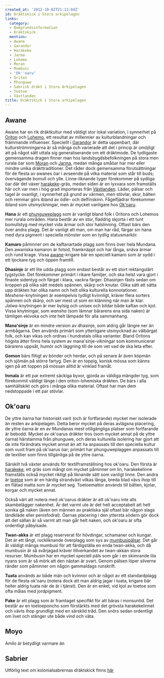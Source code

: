 ```yaml
---
created_at: '2012-10-02T21:13:04Z'
id: Dräktskick i Stora arkipelagen
links:
  category:
  - Bakgrundsinformation
  - Dräktskick
  mention:
  - Awane
  - Garandor
  - Harakeke
  - Jarma
  - Lohemo
  - Moran
  - Mumbusi
  - 'Ok''oaru'
  - Oriton
  - Phunguwe
  - Sabrisk dräkt i Stora Arkipelagen
  - Toetoe
  - Västlanden
title: Dräktskick i Stora arkipelagen
---
```


Awane
-----

Awane har en rik dräktkultur med väldigt stor lokal variation, i synnerhet på  [Oriton] och
[Lohemo], ett resultat av millennier av kulturblandningar och främmande influenser. Speciellt i
[Garandor] är detta uppenbart, där kulturströmningarna är så många och varierade att det i princip
är omöjligt att på något sätt uttala sig generaliserande om ett dräktmode. De tydligaste gemensamma
dragen finner man hos landsbygdsbefolkningen på stora men rurala öar som [Moran] och [Jarma], medan
många småöar har mer eller mindre unika dräkttraditioner. Det råder dock gemensamma förutsättningar
för de flesta av awanes öar i avseende på vilka material som står till buds; övervägande bomull och
ylle. Linne-liknande tyger förekommer på sydliga öar där det växer [harakeke]-gräs, medan siden är
en lyxvara som framställs här och var men i hög grad importeras från [Västlanden]. Läder, pälsar och
tagel är ovanligt, i synnerhet på grund av värmen, men stövlar, skor, bälten och remmar görs ibland
av ödle- och delfinskinn. Fågelfjädrar förekommer ibland som utsmyckningar, men är mycket vanligare
hos [Ok'oaru].

**Hana** är ett [phunguweplagg] som är vanligt bland folk i Oritons och Lohemos mer rurala områden.
Hana består av en stor, fladdrig skjorta i ett tunt bomullstyg med mycket vida ärmar och stor
halslinning. Oftast bärs den över andra plagg. Det är vanligt att man, om man har råd, färgar sin
hana med dyra pigment i speciella mönster som en tydlig statusmarkör.

**Kamaro** påminner om de kaftanartade plagg som finns över hela Mundana. Den awaniska kamaron är
fotsid, framknäppt och har långa, snäva ärmar och rund krage. Vissa [awane]-krigare bär en speciell
kamaro som är sydd i ett tjockare tyg och öppen framtill.

**Dhasinje** är ett lite udda plagg som endast består av ett stort rektangulärt tygstycke. Det
förekommer primärt i rikare familjer, och ska helst vara gjort i finaste sidentyg och färgat i
klara, vackra färger. Dhasinjen fästs sedan om kroppen på olika sätt medels spännen, skärp och
knutar. Olika sätt att sätta upp dräkten har olika namn och helt olika kulturella konnotationer.
*Meshene*-knytningen är exempelvis tydligt kvinnligt, kräver flera sorters spännen och skärp, och
ser mest ut som en klänning när man är klar. *Jalwa*-knytningen är mer bylsig och unisex och bildar
både kaftan och kjol. Vissa knytningar, som *wansha* (som lämnar bärarens ena sida naken) är
tämligen ekivoka och inte helt lämpade för alla sammanhang.

**Mana'sinje** är en mindre version av dhasinje, som aldrig går längre ner än armbågarna. Den
används primärt som ytterligare utsmycknad av välbärgat folk, och kan vikas och ordnas i hundratals
olika varianter. Bland Oritons högsta ätter finns hela system av mana'sinje-vikningar som
kommunicerar bärarens uppsåt, humör och läggning till de som vet vad de ska leta efter.

**Gomon** bärs flitigt av bönder och herdar, och på senare år även köpmän och sjömän på större
fartyg. Den är en toppig, konisk mössa som känns igen på att toppen på mössan alltid är vinklad
framåt.

**Inmala** är ett par extremt säckiga byxor, gjorda av väldiga mängder tyg, som förekommit väldigt
länge i den oriton-lohemiska dräkten. De bärs i alla samhällskikt och görs i många olika material.
Oftast har man dem nedstoppade i ett par stövlar.

Ok'oaru
-------

De yttre öarna har historiskt varit (och är fortfarande) mycket mer isolerade än resten av
arkipelagen. Detta beror mycket på deras avlägsna placering, de yttre öarna är en av Mundanas mest
otillgängliga platser som fortfarande är bebodd. Mycket av ok'oarus dräkter tros (som mycket annat
på de yttre öarna) härstamma från phunguwe, och deras kulturella isolering har gjort att de inte
förändrats mycket annat än att ha anpassats till den speciella kultur som vuxit fram på ok'oarus
öar; primärt har phunguweplaggen anpassats till de textilier som finns tillgänliga på de yttre
öarna.

Särskilt två växter används för textilframställning hos ok'oaru. Den första är [harakeke], ett gräs
som mångt om mycket påminner om lin, harakekelinne framställs också mycket riktigt på liknande sätt
som vanligt linne. Den andra är [toetoe] som är en härdig strandväxt vilkas långa, breda blad vävs
ihop till en flätad matta som är mycket seg. Toetoemattor används till bälten, kjolar, korgar och
mycket annat.

Också värt att notera med ok'oarus dräkter är att ok'oaru inte alls skambelägger nakenhet. Är det
varmt ute är det helt acceptabelt att helt sonika gå naken (även om männen av praktiska själ oftast
bär någon slags ländkläde eller penisfodral). Öarnas placering i den yttersta södern gör dock att
det sällan är så varmt att man går helt naken, och ok'oaru är ofta ordentligt påbylsade.

**Twan-akka** är ett plagg reserverat för hövdingar, schamaner och kungar. Det är ett långt,
rockliknande överplagg som sys av [mumbusipälsar]. Det går åt väldigt många mumbusi för att
färdigställa en enda twan-akka, och då mumbusin är så svårjagad kräver tillverkandet av twan-akkan
stora resurser. Mumbusin har en mycket speciell päls som går i en skimrande lila nyans som är så
mörk att den nästan är svart. Genom pälsen löper silverne ränder som påminner om någon gammaldags
runskrift.

**Tuata** används av både män och kvinnor och är något av ett standardplagg för de flesta ok'oaru
(notera dock att man aldrig jagar i tuata, krigare bär heller aldrig tuata när de är i tjänst). Den
är en enkel, vid kjol av toetoe som ofta målas med jordpigment.

**Pake** är ett plagg som är framtaget specifikt för att bäras i monsuntid. Det består av en
toetoeponcho som förstärkts med det grövsta harakekelinnet och vävts ihop grundligt med en särskild
tråd. Den snörs sedan ordentligt om livet och stänger ute både vind och väta.

Moyo
----

Amilo är betydligt varmare än

Sabrier
-------

Utförlig text om kolonialsabrernas dräktskick finns [här]

  [Oriton]: Oriton
  [Lohemo]: Lohemo
  [Garandor]: Garandor
  [Moran]: Moran
  [Jarma]: Jarma
  [harakeke]: Harakeke
  [Västlanden]: Västlanden
  [Ok'oaru]: Okoaru
  [phunguweplagg]: Phunguwe
  [awane]: Awane
  [toetoe]: Toetoe
  [mumbusipälsar]: Mumbusi
  [här]: Sabrisk_dräkt_i_Stora_Arkipelagen